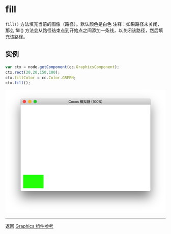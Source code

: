 # fill

`fill()` 方法填充当前的图像（路径）。默认颜色是白色
注释：如果路径未关闭，那么 fill() 方法会从路径结束点到开始点之间添加一条线，以关闭该路径，然后填充该路径。


## 实例

```javascript
var ctx = node.getComponent(cc.GraphicsComponent);
ctx.rect(20,20,150,100);
ctx.fillColor = cc.Color.GREEN;
ctx.fill();
```

<a href="fill.png"><img src="fill.png"></a>

<hr>

返回 [Graphics 组件参考](../graphics.md)
